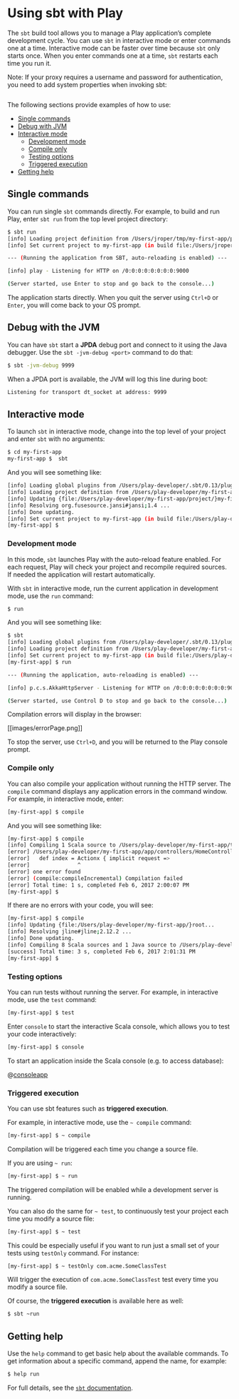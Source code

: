 <!--- Copyright (C) 2009-2017 Lightbend Inc. <https://www.lightbend.com> -->
# Using sbt with Play

The `sbt` build tool allows you to manage a Play application’s complete development cycle. You can use `sbt` in interactive mode or enter commands one at a time. Interactive mode can be faster over time because `sbt` only starts once. When you enter commands one at a time, `sbt` restarts each time you run it.

Note: If your proxy requires a username and password for authentication, you need to add system properties when invoking sbt: 

```./sbt -Dhttp.proxyHost=myproxy -Dhttp.proxyPort=8080 -Dhttp.proxyUser=username -Dhttp.proxyPassword=mypassword -Dhttps.proxyHost=myproxy -Dhttps.proxyPort=8080 -Dhttps.proxyUser=username -Dhttps.proxyPassword=mypassword  
```

The following sections provide examples of how to use:

* [Single commands](#Single-commands)
* [Debug with JVM](#Debug-with-the-JVM)
* [Interactive mode](#Interactive-mode)
     * [Development mode](#Development-mode)
     * [Compile only](#Compile-only)
     * [Testing options](#Testing-options)
     * [Triggered execution](#Triggered-execution)
* [Getting help](#Getting-help)

## Single commands
You can run single `sbt` commands directly. For example, to build and run Play, enter `sbt run` from the top level project directory:

```bash
$ sbt run
[info] Loading project definition from /Users/jroper/tmp/my-first-app/project
[info] Set current project to my-first-app (in build file:/Users/jroper/tmp/my-first-app/)

--- (Running the application from SBT, auto-reloading is enabled) ---

[info] play - Listening for HTTP on /0:0:0:0:0:0:0:0:9000

(Server started, use Enter to stop and go back to the console...)
```

The application starts directly. When you quit the server using `Ctrl+D` or `Enter`, you will come back to your OS prompt.

## Debug with the JVM

You can have `sbt` start a **JPDA** debug port and connect to it using the Java debugger. Use the `sbt -jvm-debug <port>` command to do that:

```bash
$ sbt -jvm-debug 9999
```

When a JPDA port is available, the JVM will log this line during boot:

```bash
Listening for transport dt_socket at address: 9999
```
## Interactive mode
To launch `sbt` in interactive mode, change into the top level of your project and enter `sbt` with no arguments:

```bash
$ cd my-first-app
my-first-app $  sbt
```

And you will see something like:

```bash
[info] Loading global plugins from /Users/play-developer/.sbt/0.13/plugins
[info] Loading project definition from /Users/play-developer/my-first-app/project
[info] Updating {file:/Users/play-developer/my-first-app/project/}my-first-app-build...
[info] Resolving org.fusesource.jansi#jansi;1.4 ...
[info] Done updating.
[info] Set current project to my-first-app (in build file:/Users/play-developer/my-first-app/)
[my-first-app] $
```

### Development mode

In this mode, `sbt` launches Play with the auto-reload feature enabled. For each request, Play will check your project and recompile required sources. If needed the application will restart automatically. 

With `sbt` in interactive mode, run the current application in development mode, use the `run` command:

```bash
$ run
```

And you will see something like:

```bash
$ sbt
[info] Loading global plugins from /Users/play-developer/.sbt/0.13/plugins
[info] Loading project definition from /Users/play-developer/my-first-app/project
[info] Set current project to my-first-app (in build file:/Users/play-developer/my-first-app/)
[my-first-app] $ run

--- (Running the application, auto-reloading is enabled) ---

[info] p.c.s.AkkaHttpServer - Listening for HTTP on /0:0:0:0:0:0:0:0:9000

(Server started, use Control D to stop and go back to the console...)
```

Compilation errors will display in the browser:

[[images/errorPage.png]]

To stop the server, use `Ctrl+D`, and you will be returned to the Play console prompt.

### Compile only

You can also compile your application without running the HTTP server. The `compile` command displays any application errors in the command window. For example, in interactive mode, enter:

```bash
[my-first-app] $ compile
```

And you will see something like:

```bash
[my-first-app] $ compile
[info] Compiling 1 Scala source to /Users/play-developer/my-first-app/target/scala-2.11/classes...
[error] /Users/play-developer/my-first-app/app/controllers/HomeController.scala:21: not found: value Actionx
[error]   def index = Actionx { implicit request =>
[error]               ^
[error] one error found
[error] (compile:compileIncremental) Compilation failed
[error] Total time: 1 s, completed Feb 6, 2017 2:00:07 PM 
[my-first-app] $
```

If there are no errors with your code, you will see:

```bash
[my-first-app] $ compile
[info] Updating {file:/Users/play-developer/my-first-app/}root...
[info] Resolving jline#jline;2.12.2 ...
[info] Done updating.
[info] Compiling 8 Scala sources and 1 Java source to /Users/play-developer/my-first-app/target/scala-2.11/classes...
[success] Total time: 3 s, completed Feb 6, 2017 2:01:31 PM
[my-first-app] $
```

### Testing options

You can run tests without running the server. For example, in interactive mode, use the `test` command:

```bash
[my-first-app] $ test
```

Enter `console` to start the interactive Scala console, which allows you to test your code interactively:

```bash
[my-first-app] $ console
```

To start an application inside the Scala console (e.g. to access database):

@[consoleapp](code/PlayConsole.scala)


### Triggered execution

You can use sbt features such as **triggered execution**.

For example, in interactive mode, use the `~ compile` command:

```bash
[my-first-app] $ ~ compile
```

Compilation will be triggered each time you change a source file.

If you are using `~ run`:

```bash
[my-first-app] $ ~ run
```

The triggered compilation will be enabled while a development server is running.

You can also do the same for `~ test`, to continuously test your project each time you modify a source file:

```bash
[my-first-app] $ ~ test
```

This could be especially useful if you want to run just a small set of your tests using `testOnly` command. For instance:

```bash
[my-first-app] $ ~ testOnly com.acme.SomeClassTest 
```

Will trigger the execution of `com.acme.SomeClassTest` test every time you modify a source file.


 Of course, the **triggered execution** is available here as well:

```bash
$ sbt ~run
```
## Getting help

Use the `help` command to get basic help about the available commands.  To get information about a specific command, append the name, for example:

```bash
$ help run
```

For full details, see the [`sbt` documentation](https://www.scala-sbt.org/documentation.html).
